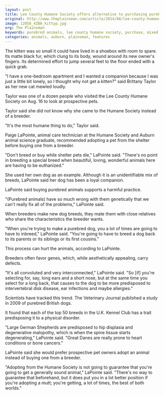 ```yaml
---
layout: post
title: Lee County Humane Society offers alternative to purchasing purebred animals
original: http://www.theplainsman.com/article/2014/08/lee-county-humane-society-offers-alternative-to-purchasing-purebred-animals
image: 12056_4ZBA_kittyp.jpg
org: The Plainsman
keywords: purebred animals, lee county humane society, purchase, mixed breed
categories: animals, auburn, plainsman, features
---
```


The kitten was so small it could have lived in a shoebox with room to spare. Its matte black fur, which clung to its body, wound around its new owner's fingers. Its determined effort to jump several feet to the floor ended with a quick grab.

<!--break-->

"I have a one-bedroom apartment and I wanted a companion because I was just a little bit lonely, so I thought why not get a kitten?" said Brittany Taylor as her new cat mewled loudly.

Taylor was one of a dozen people who visited the Lee County Humane Society on Aug. 16 to look at prospective pets.

Taylor said she did not know why she came to the Humane Society instead of a breeder.

"It's the most humane thing to do," Taylor said.

Paige LaPointe, animal care technician at the Humane Society and Auburn animal science graduate, recommended adopting a pet from the shelter before buying one from a breeder.

"Don't breed or buy while shelter pets die," LaPointe said. "There's no point in breeding a special breed when beautiful, loving, wonderful animals here are having to be euthanized."

She used her own dog as an example. Although it is an unidentifiable mix of breeds, LaPointe said her dog has been a loyal companion.

LaPointe said buying purebred animals supports a harmful practice.

"(Purebred animals) have so much wrong with them genetically that we can't really fix all of the problems," LaPointe said.

When breeders make new dog breeds, they mate them with close relatives who share the characteristics the breeder wants.

"When you're trying to make a purebred dog, you a lot of times are going to have to inbreed," LaPointe said. "You're going to have to breed a dog back to its parents or its siblings or its first cousins."

This process can hurt the animals, according to LaPointe.

Breeders often favor genes, which, while aesthetically appealing, carry defects.

"It's all convoluted and very interconnected," LaPointe said. "So [if] you're selecting for, say, long ears and a short nose, but at the same time you select for a long back, that causes to the dog to be more predisposed to intervertebral disk disease, ear infections and maybe allergies."

Scientists have tracked this trend. The Veterinary Journal published a study in 2009 of purebred British dogs.

It found that each of the top 50 breeds in the U.K. Kennel Club has a trait predisposing it to a physical disorder.

"Large German Shepherds are predisposed to hip displasia and degenerative malopothy, which is when the spine tissue starts degenerating," LaPointe said. "Great Danes are really prone to heart conditions or bone cancers."

LaPointe said she would prefer prospective pet owners adopt an animal instead of buying one from a breeder.

"Adopting from the Humane Society is not going to guarantee that you're going to get a generally sound animal," LaPointe said. "There's no way to guarantee that beforehand, but it does put you in a lot better position if you're adopting a mutt; you're getting, a lot of times, the best of both worlds."